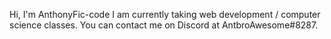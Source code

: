 Hi, I'm AnthonyFic-code
I am currently taking web development / computer science classes.
You can contact me on Discord at AntbroAwesome#8287.
